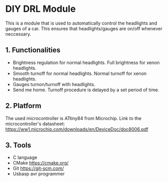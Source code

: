 # DIY DRL Module

This is a module that is used to automatically control the headlights and gauges of a car. This ensures that headlights/gauges are on/off whenever neccessary.

## 1. Functionalities
- Brightness regulation for normal headlights. Full brightness for xenon headlights.
- Smooth turnoff for normal headlights. Normal turnoff for xenon headlights.
- Gauges turnon/turnoff with headlights.
- Send me home. Turnoff procedure is delayed by a set period of time.

## 2. Platform
The used microcontroller is ATtiny84 from Microchip. Link to the microcontroller's datasheet: https://ww1.microchip.com/downloads/en/DeviceDoc/doc8006.pdf
 
## 3. Tools
- C language
- CMake https://cmake.org/
- Git https://git-scm.com/
- Usbasp avr programmer
